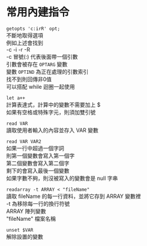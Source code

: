 # 常用內建指令

`getopts 'c:irR' opt;`  
不斷地取得選項  
例如上述會找到  
-c -i -r -R  
-c 冒號\(:\) 代表後面帶一個引數  
引數會被存在 `OPTARG` 變數  
變數 `OPTIND` 為正在處理的引數索引  
找不到則回傳非0值  
可以搭配 while 迴圈一起使用

`let a++`  
計算表達式，計算中的變數不需要加上 $  
如果有空格或特殊字元，則須加雙引號

`read VAR`  
讀取使用者輸入的內容並存入 VAR 變數

`read VAR VAR2`  
如果一行中超過一個字詞  
則第一個變數會寫入第一個字  
第二個變數會寫入第二個字  
剩下的會寫入最後一個變數  
如果字數不夠，則沒被寫入的變數會是 null 字串

`readarray -t ARRAY < "fileName"`  
讀取 fileName 的每一行資料，並將它存到 ARRAY 變數裡  
-t 為移除每一行的換行符號  
ARRAY 陣列變數  
"fileName" 檔案名稱

`unset $VAR`  
解除設置的變數

